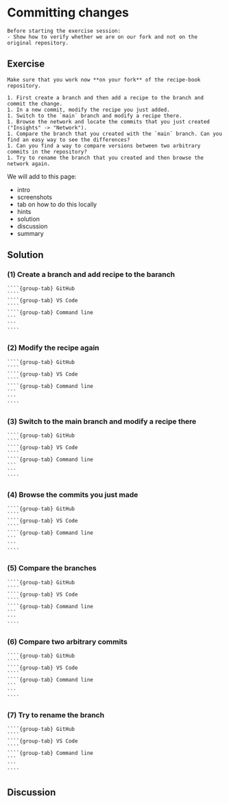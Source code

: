 # Committing changes

```{instructor-note}
Before starting the exercise session:
- Show how to verify whether we are on our fork and not on the original repository.
```

## Exercise

```{exercise} Exercise: Practice creating commmits and branches (20 min)
Make sure that you work now **on your fork** of the recipe-book repository.

1. First create a branch and then add a recipe to the branch and commit the change.
1. In a new commit, modify the recipe you just added.
1. Switch to the `main` branch and modify a recipe there.
1. Browse the network and locate the commits that you just created ("Insights" -> "Network").
1. Compare the branch that you created with the `main` branch. Can you find an easy way to see the differences?
1. Can you find a way to compare versions between two arbitrary commits in the repository?
1. Try to rename the branch that you created and then browse the network again.
```

We will add to this page:
- intro
- screenshots
- tab on how to do this locally
- hints
- solution
- discussion
- summary


## Solution

### (1) Create a branch and add recipe to the baranch

`````{tabs}
````{group-tab} GitHub
````
````{group-tab} VS Code
````
````{group-tab} Command line
```
```
````
`````


### (2) Modify the recipe again

`````{tabs}
````{group-tab} GitHub
````
````{group-tab} VS Code
````
````{group-tab} Command line
```
```
````
`````

### (3) Switch to the main branch and modify a recipe there

`````{tabs}
````{group-tab} GitHub
````
````{group-tab} VS Code
````
````{group-tab} Command line
```
```
````
`````

### (4) Browse the commits you just made

`````{tabs}
````{group-tab} GitHub
````
````{group-tab} VS Code
````
````{group-tab} Command line
```
```
````
`````

### (5) Compare the branches

`````{tabs}
````{group-tab} GitHub
````
````{group-tab} VS Code
````
````{group-tab} Command line
```
```
````
`````

### (6) Compare two arbitrary commits

`````{tabs}
````{group-tab} GitHub
````
````{group-tab} VS Code
````
````{group-tab} Command line
```
```
````
`````

### (7) Try to rename the branch

`````{tabs}
````{group-tab} GitHub
````
````{group-tab} VS Code
````
````{group-tab} Command line
```
```
````
`````


## Discussion
